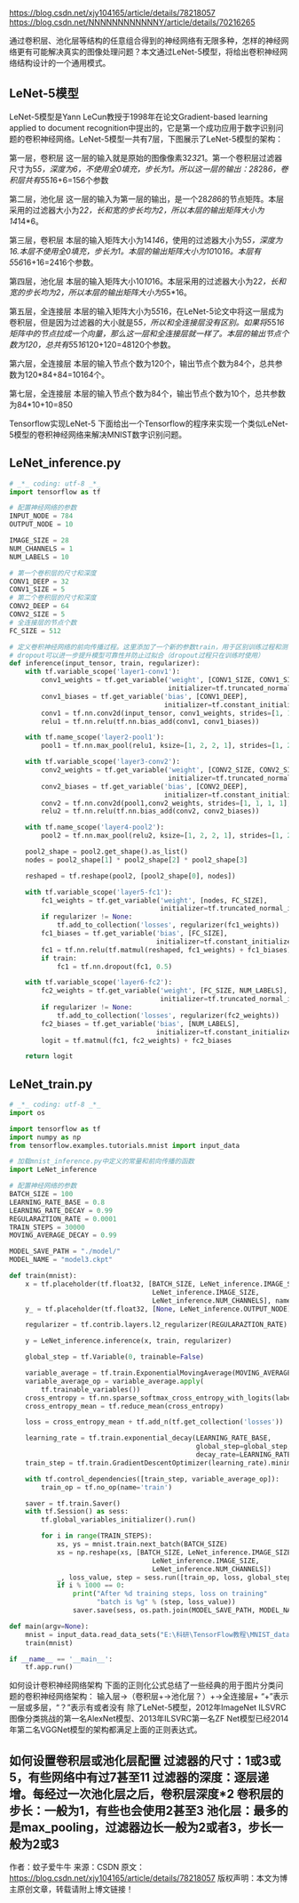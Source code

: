 https://blog.csdn.net/xjy104165/article/details/78218057
https://blog.csdn.net/NNNNNNNNNNNNY/article/details/70216265

通过卷积层、池化层等结构的任意组合得到的神经网络有无限多种，怎样的神经网络更有可能解决真实的图像处理问题？本文通过LeNet-5模型，将给出卷积神经网络结构设计的一个通用模式。

## LeNet-5模型
LeNet-5模型是Yann LeCun教授于1998年在论文Gradient-based learning applied to document recognition中提出的，它是第一个成功应用于数字识别问题的卷积神经网络。LeNet-5模型一共有7层，下图展示了LeNet-5模型的架构： 


第一层，卷积层
这一层的输入就是原始的图像像素32*32*1。第一个卷积层过滤器尺寸为5*5，深度为6，不使用全0填充，步长为1。所以这一层的输出：28*28*6，卷积层共有5*5*1*6+6=156个参数

第二层，池化层
这一层的输入为第一层的输出，是一个28*28*6的节点矩阵。本层采用的过滤器大小为2*2，长和宽的步长均为2，所以本层的输出矩阵大小为14*14*6。

第三层，卷积层
本层的输入矩阵大小为14*14*6，使用的过滤器大小为5*5，深度为16.本层不使用全0填充，步长为1。本层的输出矩阵大小为10*10*16。本层有5*5*6*16+16=2416个参数。

第四层，池化层
本层的输入矩阵大小10*10*16。本层采用的过滤器大小为2*2，长和宽的步长均为2，所以本层的输出矩阵大小为5*5*16。

第五层，全连接层
本层的输入矩阵大小为5*5*16，在LeNet-5论文中将这一层成为卷积层，但是因为过滤器的大小就是5*5，所以和全连接层没有区别。如果将5*5*16矩阵中的节点拉成一个向量，那么这一层和全连接层就一样了。本层的输出节点个数为120，总共有5*5*16*120+120=48120个参数。

第六层，全连接层
本层的输入节点个数为120个，输出节点个数为84个，总共参数为120*84+84=10164个。

第七层，全连接层
本层的输入节点个数为84个，输出节点个数为10个，总共参数为84*10+10=850

Tensorflow实现LeNet-5
下面给出一个Tensorflow的程序来实现一个类似LeNet-5模型的卷积神经网络来解决MNIST数字识别问题。

## LeNet_inference.py
```py
# _*_ coding: utf-8 _*_
import tensorflow as tf

# 配置神经网络的参数
INPUT_NODE = 784
OUTPUT_NODE = 10

IMAGE_SIZE = 28
NUM_CHANNELS = 1
NUM_LABELS = 10

# 第一个卷积层的尺寸和深度
CONV1_DEEP = 32
CONV1_SIZE = 5
# 第二个卷积层的尺寸和深度
CONV2_DEEP = 64
CONV2_SIZE = 5
# 全连接层的节点个数
FC_SIZE = 512

# 定义卷积神经网络的前向传播过程。这里添加了一个新的参数train，用于区别训练过程和测试过程。在这个程序中将用到dropout方法
# dropout可以进一步提升模型可靠性并防止过拟合（dropout过程只在训练时使用）
def inference(input_tensor, train, regularizer):
    with tf.variable_scope('layer1-conv1'):
        conv1_weights = tf.get_variable('weight', [CONV1_SIZE, CONV1_SIZE, NUM_CHANNELS, CONV1_DEEP],
                                        initializer=tf.truncated_normal_initializer(stddev=0.1))
        conv1_biases = tf.get_variable('bias', [CONV1_DEEP],
                                       initializer=tf.constant_initializer(0.0))
        conv1 = tf.nn.conv2d(input_tensor, conv1_weights, strides=[1, 1, 1, 1], padding='SAME')
        relu1 = tf.nn.relu(tf.nn.bias_add(conv1, conv1_biases))

    with tf.name_scope('layer2-pool1'):
        pool1 = tf.nn.max_pool(relu1, ksize=[1, 2, 2, 1], strides=[1, 2, 2, 1], padding='SAME')

    with tf.variable_scope('layer3-conv2'):
        conv2_weights = tf.get_variable('weight', [CONV2_SIZE, CONV2_SIZE, CONV1_DEEP, CONV2_DEEP],
                                        initializer=tf.truncated_normal_initializer(stddev=0.1))
        conv2_biases = tf.get_variable('bias', [CONV2_DEEP],
                                       initializer=tf.constant_initializer(0.0))
        conv2 = tf.nn.conv2d(pool1,conv2_weights, strides=[1, 1, 1, 1], padding='SAME')
        relu2 = tf.nn.relu(tf.nn.bias_add(conv2, conv2_biases))

    with tf.name_scope('layer4-pool2'):
        pool2 = tf.nn.max_pool(relu2, ksize=[1, 2, 2, 1], strides=[1, 2, 2, 1], padding='SAME')

    pool2_shape = pool2.get_shape().as_list()
    nodes = pool2_shape[1] * pool2_shape[2] * pool2_shape[3]

    reshaped = tf.reshape(pool2, [pool2_shape[0], nodes])

    with tf.variable_scope('layer5-fc1'):
        fc1_weights = tf.get_variable('weight', [nodes, FC_SIZE],
                                      initializer=tf.truncated_normal_initializer(stddev=0.1))
        if regularizer != None:
            tf.add_to_collection('losses', regularizer(fc1_weights))
        fc1_biases = tf.get_variable('bias', [FC_SIZE],
                                     initializer=tf.constant_initializer(0.0))
        fc1 = tf.nn.relu(tf.matmul(reshaped, fc1_weights) + fc1_biases)
        if train:
            fc1 = tf.nn.dropout(fc1, 0.5)

    with tf.variable_scope('layer6-fc2'):
        fc2_weights = tf.get_variable('weight', [FC_SIZE, NUM_LABELS],
                                      initializer=tf.truncated_normal_initializer(stddev=0.1))
        if regularizer != None:
            tf.add_to_collection('losses', regularizer(fc2_weights))
        fc2_biases = tf.get_variable('bias', [NUM_LABELS],
                                     initializer=tf.constant_initializer(0.0))
        logit = tf.matmul(fc1, fc2_weights) + fc2_biases

    return logit
```


## LeNet_train.py

```py
# _*_ coding: utf-8 _*_
import os

import tensorflow as tf
import numpy as np
from tensorflow.examples.tutorials.mnist import input_data

# 加载mnist_inference.py中定义的常量和前向传播的函数
import LeNet_inference

# 配置神经网络的参数
BATCH_SIZE = 100
LEARNING_RATE_BASE = 0.8
LEARNING_RATE_DECAY = 0.99
REGULARAZTION_RATE = 0.0001
TRAIN_STEPS = 30000
MOVING_AVERAGE_DECAY = 0.99

MODEL_SAVE_PATH = "./model/"
MODEL_NAME = "model3.ckpt"

def train(mnist):
    x = tf.placeholder(tf.float32, [BATCH_SIZE, LeNet_inference.IMAGE_SIZE,
                                    LeNet_inference.IMAGE_SIZE,
                                    LeNet_inference.NUM_CHANNELS], name='x-input')
    y_ = tf.placeholder(tf.float32, [None, LeNet_inference.OUTPUT_NODE], name='y-input')

    regularizer = tf.contrib.layers.l2_regularizer(REGULARAZTION_RATE)

    y = LeNet_inference.inference(x, train, regularizer)

    global_step = tf.Variable(0, trainable=False)

    variable_average = tf.train.ExponentialMovingAverage(MOVING_AVERAGE_DECAY, global_step)
    variable_average_op = variable_average.apply(
        tf.trainable_variables())
    cross_entropy = tf.nn.sparse_softmax_cross_entropy_with_logits(labels=tf.argmax(y_, 1), logits=y)
    cross_entropy_mean = tf.reduce_mean(cross_entropy)

    loss = cross_entropy_mean + tf.add_n(tf.get_collection('losses'))

    learning_rate = tf.train.exponential_decay(LEARNING_RATE_BASE,
                                               global_step=global_step, decay_steps=mnist.train.num_examples / BATCH_SIZE,
                                               decay_rate=LEARNING_RATE_DECAY)
    train_step = tf.train.GradientDescentOptimizer(learning_rate).minimize(loss, global_step=global_step)

    with tf.control_dependencies([train_step, variable_average_op]):
        train_op = tf.no_op(name='train')

    saver = tf.train.Saver()
    with tf.Session() as sess:
        tf.global_variables_initializer().run()

        for i in range(TRAIN_STEPS):
            xs, ys = mnist.train.next_batch(BATCH_SIZE)
            xs = np.reshape(xs, [BATCH_SIZE, LeNet_inference.IMAGE_SIZE,
                                    LeNet_inference.IMAGE_SIZE,
                                    LeNet_inference.NUM_CHANNELS])
            _, loss_value, step = sess.run([train_op, loss, global_step], feed_dict={x: xs, y_: ys})
            if i % 1000 == 0:
                print("After %d training steps, loss on training"
                      "batch is %g" % (step, loss_value))
                saver.save(sess, os.path.join(MODEL_SAVE_PATH, MODEL_NAME), global_step=global_step)

def main(argv=None):
    mnist = input_data.read_data_sets("E:\科研\TensorFlow教程\MNIST_data", one_hot=True)
    train(mnist)

if __name__ == '__main__':
    tf.app.run()
```
如何设计卷积神经网络架构
下面的正则化公式总结了一些经典的用于图片分类问题的卷积神经网络架构： 
输入层→（卷积层+→池化层？）+→全连接层+
“+”表示一层或多层，“？”表示有或者没有 
除了LeNet-5模型，2012年ImageNet ILSVRC图像分类挑战的第一名AlexNet模型、2013年ILSVRC第一名ZF Net模型已经2014年第二名VGGNet模型的架构都满足上面的正则表达式。

如何设置卷积层或池化层配置
过滤器的尺寸：1或3或5，有些网络中有过7甚至11
过滤器的深度：逐层递增。每经过一次池化层之后，卷积层深度*2
卷积层的步长：一般为1，有些也会使用2甚至3
池化层：最多的是max_pooling，过滤器边长一般为2或者3，步长一般为2或3
--------------------- 
作者：蚊子爱牛牛 
来源：CSDN 
原文：https://blog.csdn.net/xjy104165/article/details/78218057 
版权声明：本文为博主原创文章，转载请附上博文链接！